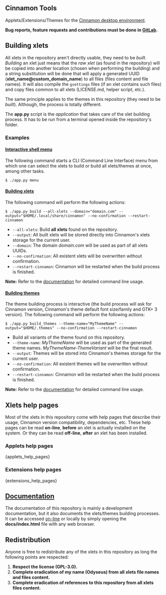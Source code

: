 
## Cinnamon Tools

Applets/Extensions/Themes for the [Cinnamon desktop environment](https://github.com/linuxmint/Cinnamon).

**Bug reports, feature requests and contributions must be done in [GitLab]({repo_url}).**

## Building xlets

All xlets in the repository aren't directly usable, they need to be *built*. *Building* an xlet just means that the *raw xlet* (as found in the repository) will be copied into another location (chosen when performing the building) and a string substitution will be done that will apply a generated UUID (**xlet_name@custom_domain_name**) to all files (files content and file names). It will also compile the `gsettings` files (if an xlet contains such files) and copy files common to all xlets (LICENSE.md, helper script, etc.).

The same principle applies to the themes in this repository (they need to be *built*). Although, the process is totally different.

The **app.py** script is the *application* that takes care of the xlet building process. It has to be run from a terminal opened inside the repository's folder.

### Examples

#### [Interactive shell menu]({repo_pages_url}/includes/cinnamontools-usage.html#app-py-menu-command)

The following command starts a CLI (Command Line Interface) menu from which one can select the xlets to build or build all xlets/themes at once, among other tasks.

```shell
$ ./app.py menu
```

#### [Building xlets]({repo_pages_url}/includes/cinnamontools-usage.html#app-py-build-command)

The following command will perform the following actions:

```shell
$ ./app.py build --all-xlets --domain="domain.com" --output="$HOME/.local/share/cinnamon" --no-confirmation --restart-cinnamon
```

- `--all-xlets`: Build **all xlets** found on the repository.
- `--output`: All built xlets will be stored directly into Cinnamon's xlets storage for the current user.
- `--domain`: The domain *domain.com* will be used as part of all xlets UUIDs.
- `--no-confirmation`: All existent xlets will be overwritten without confirmation.
- `--restart-cinnamon`: Cinnamon will be restarted when the build process is finished.

**Note:** Refer to the [documentation](#documentation) for detailed command line usage.

#### [Building themes]({repo_pages_url}/includes/cinnamontools-usage.html#app-py-build-themes-command)

The theme building process is interactive (the build process will ask for Cinnamon version, Cinnamon's theme default font size/family and GTK+ 3 version). The following command will perform the following actions:

```shell
$ ./app.py build_themes --theme-name="MyThemeName" --output="$HOME/.themes" --no-confirmation --restart-cinnamon
```

- Build all variants of the theme found on this repository.
- `--theme-name`: *MyThemeName* will be used as part of the generated theme names. *MyThemeName-ThemeVariant* will be the final result.
- `--output`: Themes will be stored into Cinnamon's themes storage for the current user.
- `--no-confirmation`: All existent themes will be overwritten without confirmation.
- `--restart-cinnamon`: Cinnamon will be restarted when the build process is finished.

**Note:** Refer to the [documentation](#documentation) for detailed command line usage.

## Xlets help pages

Most of the xlets in this repository come with help pages that describe their usage, Cinnamon version compatibility, dependencies, etc. These help pages can be read **on-line**, **before** an xlet is actually installed on the system. Or they can be read **off-line**, **after** an xlet has been installed.

### Applets help pages

{applets_help_pages}

### Extensions help pages

{extensions_help_pages}

## [Documentation]({repo_pages_url})

The documentation of this repository is mainly a development documentation, but it also documents the xlets/themes building processes. It can be accessed [on-line]({repo_pages_url}) or locally by simply opening the **docs/index.html** file with any web browser.

## Redistribution

Anyone is free to redistribute any of the xlets in this repository as long the following points are respected:

1. **Respect the license (GPL-3.0).**
2. **Complete eradication of my name (Odyseus) from all xlets file names and files content.**
3. **Complete eradication of references to this repository from all xlets files content.**
